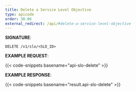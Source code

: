 ```yaml
---
title: Delete a Service Level Objective
type: apicode
order: 30.06
external_redirect: /api/#delete-a-service-level-objective
---
```


**SIGNATURE**:

`DELETE /v1/slo/<SLO_ID>`

**EXAMPLE REQUEST**:

{{< code-snippets basename="api-slo-delete" >}}

**EXAMPLE RESPONSE**:

{{< code-snippets basename="result.api-slo-delete" >}}
